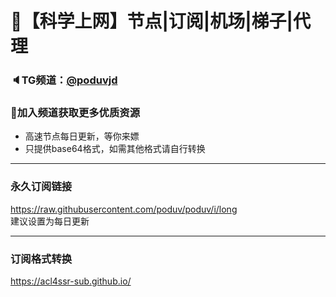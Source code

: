 # 🚀【科学上网】节点|订阅|机场|梯子|代理
### 🔈TG频道：[@poduvjd](https://t.me/poduvjd/) 
### 🔔加入频道获取更多优质资源  
- 高速节点每日更新，等你来嫖  
- 只提供base64格式，如需其他格式请自行转换  
***  
### 永久订阅链接
https://raw.githubusercontent.com/poduv/poduv/i/long  
建议设置为每日更新  
***  
### 订阅格式转换
https://acl4ssr-sub.github.io/
